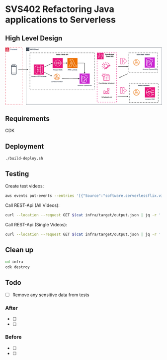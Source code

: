 # SVS402 Refactoring Java applications to Serverless

## High Level Design

![High level design](docs/svs402-hld.png)

## Requirements

CDK

## Deployment

```bash
./build-deploy.sh
```

## Testing

Create test videos:

```bash
aws events put-events --entries '[{"Source":"software.serverlessflix.video", "EventBusName":"videos", "DetailType":"new-video","Detail":"{\"id\": \"something\",\"channel\" :\"This channel\",\"title\" :\"My Title\",\"author\": {\"username\" : \"Max\", \"email\" : \"something123454@amazon.de\"}}"}]'
```

Call REST-Api (All Videos):

```bash
curl --location --request GET $(cat infra/target/output.json | jq -r '."SVS402-InfraStack".ApiEndpointSpring')'/videos' | jq
```

Call REST-Api (Single Videos):

```bash
curl --location --request GET $(cat infra/target/output.json | jq -r '."SVS402-InfraStack".ApiEndpointSpring')'/videos/something' | jq
```
## Clean up

```bash
cd infra
cdk destroy
```


## Todo 

- [ ] Remove any sensitive data from tests

### After

- [ ]
- [ ]

### Before

- [ ]
- [ ]